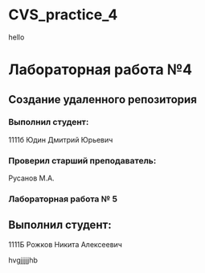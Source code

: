 # CVS_practice_4
hello
# Лабораторная работа №4
## Создание удаленного репозитория
### Выполнил студент:
1111б
Юдин Дмитрий Юрьевич
### Проверил старший преподаватель:
Русанов М.А.
### Лабораторная работа № 5
## Выполнил студент:
1111Б
Рожков Никита Алексеевич

hvgjjjjjhb
